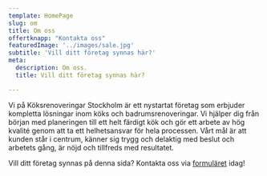 ```yaml
---
template: HomePage
slug: om
title: Om oss
offertknapp: "Kontakta oss"
featuredImage: '../images/sale.jpg'
subtitle: 'Vill ditt företag synnas här?'
meta:
  description: Om oss.
  title: Vill ditt företag synnas här?

---
```


Vi på Köksrenoveringar Stockholm är ett nystartat företag som erbjuder kompletta lösningar inom köks och badrumsrenoveringar. Vi hjälper dig från början med planeringen till ett helt färdigt kök och gör ett arbete av hög kvalité genom att ta ett helhetsansvar för hela processen.
Vårt mål är att kunden står i centrum, känner sig trygg och delaktig med beslut och arbetets gång, är nöjd och tillfreds med resultatet. 

Vill ditt företag synnas på denna sida? Kontakta oss via [formuläret](/offert) idag!
